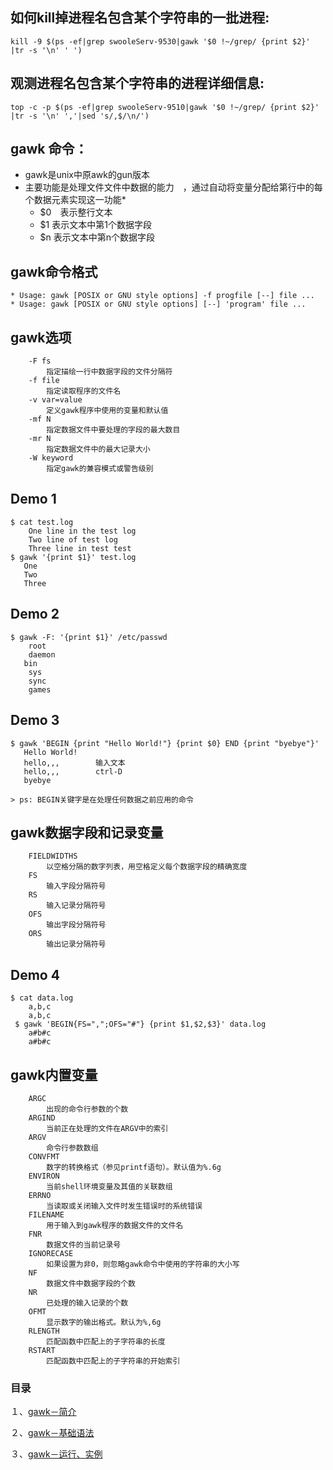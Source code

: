 ## 如何kill掉进程名包含某个字符串的一批进程:

    kill -9 $(ps -ef|grep swooleServ-9530|gawk '$0 !~/grep/ {print $2}' |tr -s '\n' ' ')



## 观测进程名包含某个字符串的进程详细信息:

    top -c -p $(ps -ef|grep swooleServ-9510|gawk '$0 !~/grep/ {print $2}' |tr -s '\n' ','|sed 's/,$/\n/')


## gawk 命令：
* gawk是unix中原awk的gun版本
* 主要功能是处理文件文件中数据的能力　，通过自动将变量分配给第行中的每个数据元素实现这一功能*
    * $0　表示整行文本
    * $1 表示文本中第1个数据字段
    * $n 表示文本中第n个数据字段

## gawk命令格式
    * Usage: gawk [POSIX or GNU style options] -f progfile [--] file ...
    * Usage: gawk [POSIX or GNU style options] [--] 'program' file ...

## gawk选项
        -F fs
            指定描绘一行中数据字段的文件分隔符
        -f file
            指定读取程序的文件名
        -v var=value
            定义gawk程序中使用的变量和默认值
        -mf N
            指定数据文件中要处理的字段的最大数目
        -mr N
            指定数据文件中的最大记录大小
        -W keyword
            指定gawk的兼容模式或警告级别

## Demo 1
```
$ cat test.log
    One line in the test log
    Two line of test log
    Three line in test test
$ gawk '{print $1}' test.log
   One
   Two
   Three
```

## Demo 2
```
$ gawk -F: '{print $1}' /etc/passwd
    root
    daemon
   bin
    sys
    sync
    games
```

## Demo 3
```
$ gawk 'BEGIN {print "Hello World!"} {print $0} END {print "byebye"}'
   Hello World!
   hello,,,        输入文本
   hello,,,        ctrl-D
   byebye
```

    > ps: BEGIN关键字是在处理任何数据之前应用的命令

## gawk数据字段和记录变量
        FIELDWIDTHS
            以空格分隔的数字列表，用空格定义每个数据字段的精确宽度
        FS
            输入字段分隔符号
        RS
            输入记录分隔符号
        OFS
            输出字段分隔符号
        ORS
            输出记录分隔符号
## Demo 4
```
$ cat data.log
    a,b,c
    a,b,c
 $ gawk 'BEGIN{FS=",";OFS="#"} {print $1,$2,$3}' data.log
    a#b#c
    a#b#c
```

## gawk内置变量
        ARGC
            出现的命令行参数的个数
        ARGIND
            当前正在处理的文件在ARGV中的索引
        ARGV
            命令行参数数组
        CONVFMT
            数字的转换格式（参见printf语句）。默认值为%.6g
        ENVIRON
            当前shell环境变量及其值的关联数组
        ERRNO
            当读取或关闭输入文件时发生错误时的系统错误
        FILENAME
            用于输入到gawk程序的数据文件的文件名
        FNR
            数据文件的当前记录号
        IGNORECASE
            如果设置为非0，则忽略gawk命令中使用的字符串的大小写
        NF
            数据文件中数据字段的个数
        NR
            已处理的输入记录的个数
        OFMT
            显示数字的输出格式。默认为%,6g
        RLENGTH
            匹配函数中匹配上的子字符串的长度
        RSTART
            匹配函数中匹配上的子字符串的开始索引



### 目录
１、[gawk－简介](https://github.com/daniel1988/notebook/blob/master/linux/linux-gawk-1.md "linux-gawk")

２、[gawk－基础语法](https://github.com/daniel1988/notebook/blob/master/linux/linux-gawk-2.md "linux-gawk")

３、[gawk－运行、实例](https://github.com/daniel1988/notebook/blob/master/linux/linux-gawk-3.md "linux-gawk")
